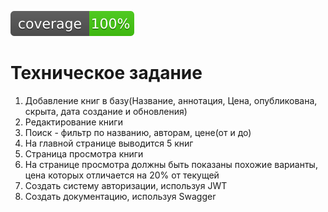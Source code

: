 ![Code Coverage](.github/coverage.svg)
# Техническое задание
1) Добавление книг в базу(Название, аннотация, Цена, опубликована, скрыта, дата создание и обновления)
2) Редактирование книги
3) Поиск - фильтр по названию, авторам, цене(от и до)
4) На главной странице выводится 5 книг
5) Страница просмотра книги
6) На странице просмотра должны быть показаны похожие варианты,
цена которых отличается на 20% от текущей
7) Создать систему авторизации, используя JWT
8) Создать документацию, используя Swagger                                   
